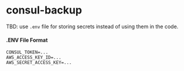 # consul-backup

TBD: use `.env` file for storing secrets instead of using them in the code.

#### .ENV File Format

```
CONSUL_TOKEN=...
AWS_ACCESS_KEY_ID=...
AWS_SECRET_ACCESS_KEY=...
```
